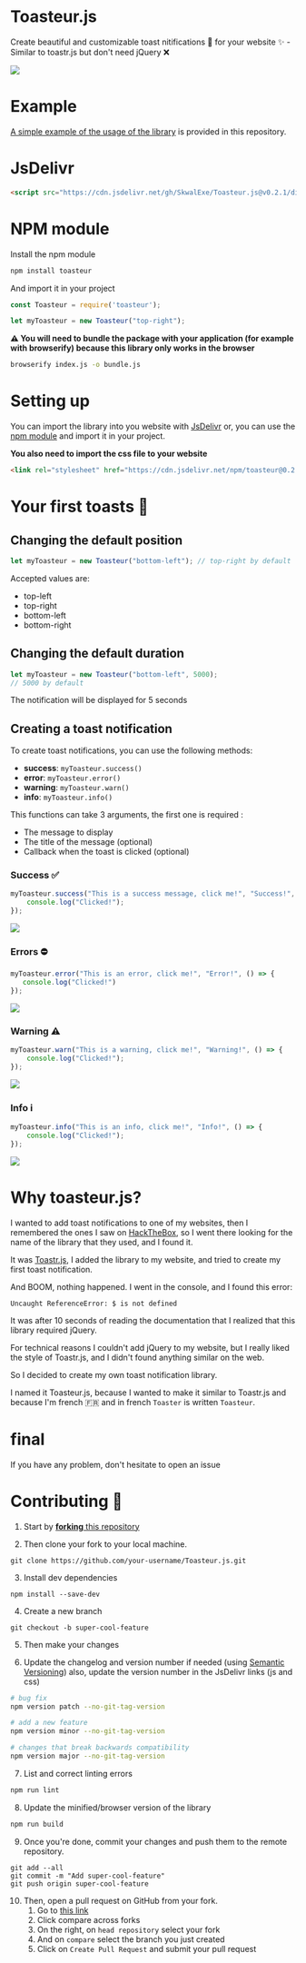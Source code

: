 # Toasteur.js

Create beautiful and customizable toast nitifications 💬 for your website ✨ - Similar to toastr.js but don't need jQuery ❌

![](assets/banner.png)

# Example

[A simple example of the usage of the library](https://skwalexe.github.io/Toasteur.js/example.html) is provided in this repository.

# JsDelivr 

```html
<script src="https://cdn.jsdelivr.net/gh/SkwalExe/Toasteur.js@v0.2.1/dist/toasteur.min.js"></script>
```

# NPM module 

Install the npm module 

```bash
npm install toasteur
```

And import it in your project 

```js
const Toasteur = require('toasteur');

let myToasteur = new Toasteur("top-right");
```

**⚠️ You will need to bundle the package with your application (for example with browserify) because this library only works in the browser**

```bash
browserify index.js -o bundle.js
```

# Setting up 

You can import the library into you website with [JsDelivr](#JsDelivr) or, you can use the [npm module](#NPM-module) and import it in your project.

**You also need to import the css file to your website** 

```html
<link rel="stylesheet" href="https://cdn.jsdelivr.net/npm/toasteur@0.2.1/dist/themes/toasteur-default.min.css">
```

# Your first toasts 🍞

## Changing the default position

```js
let myToasteur = new Toasteur("bottom-left"); // top-right by default
```

Accepted values are:

- top-left
- top-right
- bottom-left
- bottom-right

## Changing the default duration

```js
let myToasteur = new Toasteur("bottom-left", 5000); 
// 5000 by default
```

The notification will be displayed for 5 seconds

## Creating a toast notification

To create toast notifications, you can use the following methods:

- **success**: `myToasteur.success()`
- **error**: `myToasteur.error()`
- **warning**: `myToasteur.warn()`
- **info**: `myToasteur.info()`

This functions can take 3 arguments, the first one is required :
- The message to display
- The title of the message (optional)
- Callback when the toast is clicked (optional)

### Success ✅

```js
myToasteur.success("This is a success message, click me!", "Success!", () => {
    console.log("Clicked!");
});
```

![](assets/2.png)

### Errors ⛔

```js
myToasteur.error("This is an error, click me!", "Error!", () => {
   console.log("Clicked!")
});
```

![](assets/1.png)

### Warning ⚠️

```js
myToasteur.warn("This is a warning, click me!", "Warning!", () => {
    console.log("Clicked!");
});
```

![](assets/3.png)

### Info ℹ️

```js
myToasteur.info("This is an info, click me!", "Info!", () => {
    console.log("Clicked!");
});
```

![](assets/4.png)

# Why toasteur.js?

I wanted to add toast notifications to one of my websites, then I remembered the ones I saw on [HackTheBox](https://hackthebox.com), so I went there looking for the name of the library that they used, and I found it.

It was [Toastr.js](https://github.com/CodeSeven/toastr), I added the library to my website, and tried to create my first toast notification.

And BOOM, nothing happened. I went in the console, and I found this error:

```
Uncaught ReferenceError: $ is not defined
```

It was after 10 seconds of reading the documentation that I realized that this library required jQuery.
 
For technical reasons I couldn't add jQuery to my website, but I really liked the style of Toastr.js, and I didn't found anything similar on the web.

So I decided to create my own toast notification library.

I named it Toasteur.js, because I wanted to make it similar to Toastr.js and because I'm french 🇫🇷 and in french `Toaster` is written `Toasteur`.

# final

If you have any problem, don't hesitate to open an issue

# Contributing 💪

1. Start by [**forking** this repository](https://github.com/SkwalExe/Toasteur.js/fork)

2. Then clone your fork to your local machine.
  ```git
  git clone https://github.com/your-username/Toasteur.js.git
  ```

3. Install dev dependencies
```npm
npm install --save-dev
```

4. Create a new branch
  ```git
  git checkout -b super-cool-feature
  ```

5. Then make your changes

6. Update the changelog and version number if needed (using [Semantic Versioning](https://semver.org)) also, update the version number in the JsDelivr links (js and css)
  ```bash
  # bug fix
  npm version patch --no-git-tag-version

  # add a new feature 
  npm version minor --no-git-tag-version
  
  # changes that break backwards compatibility
  npm version major --no-git-tag-version
  ```

7. List and correct linting errors
  ```bash
  npm run lint
  ```

8. Update the minified/browser version of the library
  ```bash
  npm run build
  ```


9. Once you're done, commit your changes and push them to the remote repository.
  ```git
  git add --all
  git commit -m "Add super-cool-feature"
  git push origin super-cool-feature
  ```

10. Then, open a pull request on GitHub from your fork.
    1. Go to [this link](https://github.com/SkwalExe/Toasteur.js/compare/)
    2. Click compare across forks
    3. On the right, on `head repository` select your fork
    4. And on `compare` select the branch you just created
    5. Click on `Create Pull Request` and submit your pull request

<a href="https://github.com/SkwalExe#ukraine"><img src="https://raw.githubusercontent.com/SkwalExe/SkwalExe/main/ukraine.jpg" width="100%" height="15px" /></a>